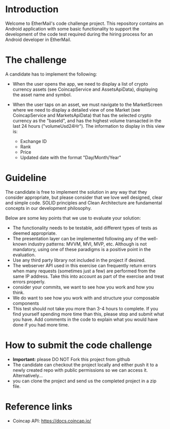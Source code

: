 # Introduction
Welcome to EtherMail's code challenge project. This repository contains an Android application with some basic functionality
to support the development of the code test required during the hiring process for an Android developer in EtherMail.

# The challenge
A candidate has to implement the following:

- When the user opens the app, we need to display a list of crypto currency assets (see CoincapService and AssetsApiData),
  displaying the asset name and symbol.

- When the user taps on an asset, we must navigate to the MarketScreen where we need to display a detailed view of one Market (see CoincapService and MarketsApiData)
  that has the selected crypto currency as the "baseId", and has the highest volume transacted in the last 24 hours ("volumeUsd24Hr").
  The information to display in this view is:
    + Exchange ID
    + Rank
    + Price
    + Updated date with the format "Day/Month/Year"

# Guideline
The candidate is free to implement the solution in any way that they consider appropriate, but please consider that we love well designed, clear and simple code. 
SOLID principles and Clean Architecture are fundamental concepts in our development philosophy.

Below are some key points that we use to evaluate your solution:
- The functionality needs to be testable, add different types of tests as deemed appropriate. 
- The presentation layer can be implemented following any of the well-known industry patterns: MVVM, MVI, MVP, etc.
  Although is not mandatory, using one of these paradigms is a positive point in the evaluation.
- Use any third party library not included in the project if desired.
- The webserver API used in this exercise can frequently return errors when many requests (sometimes just a few) are performed from the same IP address. Take this into account as part of the exercise and treat errors properly.
- consider your commits, we want to see how you work and how you think.
- We do want to see how you work with and structure your composable components
- This test should not take you more than 3-4 hours to complete. If you find yourself spending more time than this, please stop and submit what you have. Add comments in the code to explain what you would have done if you had more time.

# How to submit the code challenge
- **Important:** please DO NOT Fork this project from github
- The candidate can checkout the project locally and either push it to a newly created repo with public permissions so we can access it. Alternatively...
- you can clone the project and send us the completed project in a zip file.

# Reference links
- Coincap API: https://docs.coincap.io/
